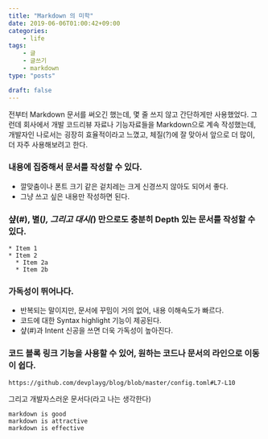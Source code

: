 ```yaml
--- 
title: "Markdown 의 미학"
date: 2019-06-06T01:00:42+09:00
categories: 
    - life
tags: 
    - 글
    - 글쓰기
    - markdown
type: "posts"

draft: false
---
```


전부터 Markdown 문서를 써오긴 했는데, 몇 줄 쓰지 않고 간단하게만 사용했었다. 
그런데 회사에서 개발 코드리뷰 자료나 기능자료들을 Markdown으로 계속 작성했는데, 
개발자인 나로서는 굉장히 효율적이라고 느꼈고, 체질(?)에 잘 맞아서 
앞으로 더 많이, 더 자주 사용해보려고 한다.

### 내용에 집중해서 문서를 작성할 수 있다.

- 깔맞춤이나 폰트 크기 같은 겉치레는 크게 신경쓰지 않아도 되어서 좋다.
- 그냥 쓰고 싶은 내용만 작성하면 된다.

###  샾(#), 별(*), 그리고 대시(*) 만으로도 충분히 Depth 있는 문서를 작성할 수 있다.
    
    * Item 1
    * Item 2
      * Item 2a
      * Item 2b 

### 가독성이 뛰어나다.

- 반복되는 말이지만, 문서에 꾸밈이 거의 없어, 내용 이해속도가 빠르다.
- 코드에 대한 Syntax highlight 기능이 제공된다.
- 샾(#)과 Intent 신공을 쓰면 더욱 가독성이 높아진다.

### 코드 블록 링크 기능을 사용할 수 있어, 원하는 코드나 문서의 라인으로 이동이 쉽다.

    https://github.com/devplayg/blog/blob/master/config.toml#L7-L10

그리고 개발자스러운 문서다(라고 나는 생각한다)

    markdown is good
    markdown is attractive
    markdown is effective
    